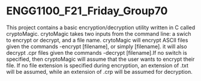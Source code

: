 # ENGG1100_F21_Friday_Group70
This project contains a basic encryption/decryption utility written in C called cryptoMagic.
crytoMagic takes two inputs from the command line: a swich to encrypt or decrypt, and a file name.
crytoMagic will encrypt ASCII files given the commands -encrypt [filename], or simply [filename].
it will also decrypt .cpr files given the commands -decrypt [filename].If no switch is specified,
then cryptoMagic will assume that the user wants to encrypt their file. If no file extension is
specified during encryption, an extension of .txt will be assumed, while an extension of .crp
will be assumed for decryption.
